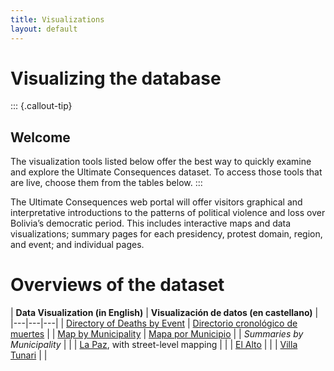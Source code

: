 ```yaml
---
title: Visualizations
layout: default
---
```

# Visualizing the database
    
::: {.callout-tip}
## Welcome

The visualization tools listed below offer the best way to quickly 
examine and explore the Ultimate Consequences dataset. To access those 
tools that are live, choose them from the tables below.
:::

The Ultimate Consequences web portal will offer visitors graphical and interpretative introductions to the patterns of political violence and loss over Bolivia’s democratic period. This includes interactive maps and data visualizations; summary pages for each presidency, protest domain, region, and event; and individual pages. 

# Overviews of the dataset

| **Data Visualization (in English)** | **Visualización de datos (en castellano)** |
|---|---|---|
| [Directory of Deaths by Event](/vis/Nested-Table.html) | [ Directorio cronológico de muertes](/vis/Directorio-Eventos-Muertes.html) |
| [Map by Municipality](/vis/Choropleth-Map-Municipality.html) | [Mapa por Municipio](/vis/Choropleth-Map-Municipality-es.html) |
| _Summaries by Municipality_ |  |
| [La Paz](/municipalities/La-Paz.html), with street-level mapping |  |
| [El Alto](/municipalities/El-Alto.html) |  |
| [Villa Tunari](/municipalities/Villa-Tunari.html) |  |


